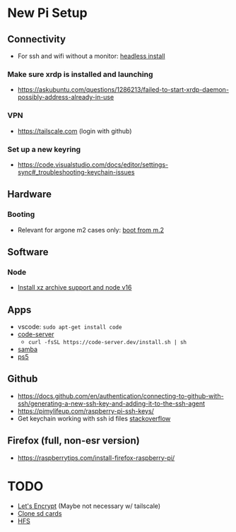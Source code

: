 # New Pi Setup

## Connectivity
- For ssh and wifi without a monitor: [headless install](https://pimylifeup.com/headless-raspberry-pi-setup/)

### Make sure xrdp is installed and launching
- https://askubuntu.com/questions/1286213/failed-to-start-xrdp-daemon-possibly-address-already-in-use

### VPN
- https://tailscale.com (login with github)

### Set up a new keyring
- https://code.visualstudio.com/docs/editor/settings-sync#_troubleshooting-keychain-issues

## Hardware
### Booting
- Relevant for argone m2 cases only: [boot from m.2](https://www.tomshardware.com/how-to/boot-raspberry-pi-4-usb)

## Software
### Node
- [Install xz archive support and node v16](https://stackoverflow.com/questions/63312642/how-to-install-node-tar-xz-file-in-linux)

## Apps
- vscode: `sudo apt-get install code`
- [code-server](https://coder.com/docs/code-server/latest/install#installsh)
  - `curl -fsSL https://code-server.dev/install.sh | sh`
- [samba](https://pimylifeup.com/raspberry-pi-samba/)
- [ps5](https://github.com/Fredrum/chiaki/wiki/rpi02-WIP-branch-for-64bit,-Ubuntu,-h265-and-DRM)

## Github
- https://docs.github.com/en/authentication/connecting-to-github-with-ssh/generating-a-new-ssh-key-and-adding-it-to-the-ssh-agent
- https://pimylifeup.com/raspberry-pi-ssh-keys/
- Get keychain working with ssh id files [stackoverflow](https://stackoverflow.com/questions/3466626/how-to-permanently-add-a-private-key-with-ssh-add-on-ubuntu)

## Firefox (full, non-esr version)
- https://raspberrytips.com/install-firefox-raspberry-pi/

# TODO
- [Let's Encrypt](https://github.com/cdr/code-server/blob/main/docs/guide.md#using-lets-encrypt-with-caddy) (Maybe not necessary w/ tailscale)
- [Clone sd cards](https://beebom.com/how-clone-raspberry-pi-sd-card-windows-linux-macos/)
- [HFS](https://superuser.com/questions/84446/how-to-mount-a-hfs-partition-in-ubuntu-as-read-write)
